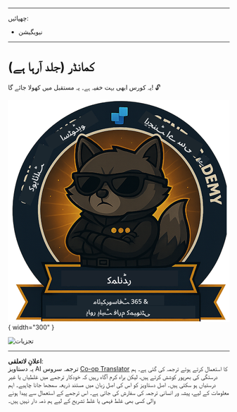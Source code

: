<!--
CO_OP_TRANSLATOR_METADATA:
{
  "original_hash": "8fb14b79c8616d9533f641ac2d555e8c",
  "translation_date": "2025-10-22T18:47:13+00:00",
  "source_file": "docs/commander/README.md",
  "language_code": "ur"
}
-->
---
چھپائیں:
- نیویگیشن
---

# کمانڈر (جلد آرہا ہے)

یہ کورس ابھی بہت خفیہ ہے۔ یہ مستقبل میں کھولا جائے گا! 🔓

![کمانڈر](../../../../translated_images/mcs-agent-academy-commander-badge.a62ed6b9c3c9bf697286fbfd692b3dddc69a95d0d519b8776667a7bd50e2a183.ur.png){ width="300" }

<!-- markdownlint-disable-next-line MD033 -->
<img src="https://m365-visitor-stats.azurewebsites.net/agent-academy/commander" alt="تجزیات" />

---

**اعلانِ لاتعلقی**:  
یہ دستاویز AI ترجمہ سروس [Co-op Translator](https://github.com/Azure/co-op-translator) کا استعمال کرتے ہوئے ترجمہ کی گئی ہے۔ ہم درستگی کی بھرپور کوشش کرتے ہیں، لیکن براہ کرم آگاہ رہیں کہ خودکار ترجمے میں غلطیاں یا غیر درستیاں ہو سکتی ہیں۔ اصل دستاویز کو اس کی اصل زبان میں مستند ذریعہ سمجھا جانا چاہیے۔ اہم معلومات کے لیے، پیشہ ور انسانی ترجمہ کی سفارش کی جاتی ہے۔ اس ترجمے کے استعمال سے پیدا ہونے والی کسی بھی غلط فہمی یا غلط تشریح کے لیے ہم ذمہ دار نہیں ہیں۔